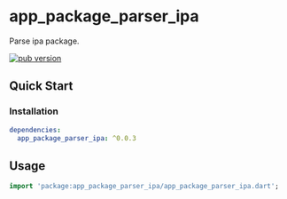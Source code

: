 # app_package_parser_ipa

Parse ipa package.

[![pub version][pub-image]][pub-url]

[pub-image]: https://img.shields.io/pub/v/app_package_parser_ipa.svg
[pub-url]: https://pub.dev/packages/app_package_parser_ipa

## Quick Start

### Installation

```yaml
dependencies:
  app_package_parser_ipa: ^0.0.3
```

## Usage

```dart
import 'package:app_package_parser_ipa/app_package_parser_ipa.dart';
```

